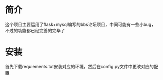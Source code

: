 # 简介

这个项目主要运用了flask+mysql编写的bbs论坛项目，中间可能有一些小bug，不过的功能都已经完善的完毕了

# 安装

首先下载requiements.txt安装对应的环境，然后在config.py文件中更改对应的配置
